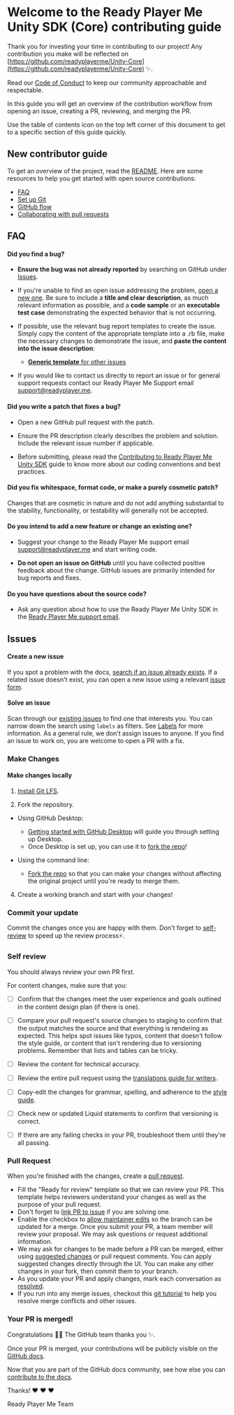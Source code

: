 # Welcome to the Ready Player Me Unity SDK (Core) contributing guide

Thank you for investing your time in contributing to our project! Any contribution you make will be reflected on [https://github.com/readyplayerme/Unity-Core](https://github.com/readyplayerme/Unity-Core) :sparkles:. 

Read our [Code of Conduct](./CODE_OF_CONDUCT.md) to keep our community approachable and respectable.

In this guide you will get an overview of the contribution workflow from opening an issue, creating a PR, reviewing, and merging the PR.

Use the table of contents icon on the top left corner of this document to get to a specific section of this guide quickly.


## New contributor guide

To get an overview of the project, read the [README](README.md). Here are some resources to help you get started with open source contributions:

- [FAQ](#faq)
- [Set up Git](https://docs.github.com/en/get-started/quickstart/set-up-git)
- [GitHub flow](https://docs.github.com/en/get-started/quickstart/github-flow)
- [Collaborating with pull requests](https://docs.github.com/en/github/collaborating-with-pull-requests)


## FAQ

#### **Did you find a bug?**

* **Ensure the bug was not already reported** by searching on GitHub under [Issues](https://github.com/readyplayerme/Unity-core/issues).

* If you're unable to find an open issue addressing the problem, [open a new one](https://github.com/readyplayerme/Unity-core/issues/new). Be sure to include a **title and clear description**, as much relevant information as possible, and a **code sample** or an **executable test case** demonstrating the expected behavior that is not occurring.

* If possible, use the relevant bug report templates to create the issue. Simply copy the content of the appropriate template into a .rb file, make the necessary changes to demonstrate the issue, and **paste the content into the issue description**:
  * [**Generic template** for other issues](https://github.com/readyplayerme/Unity-Core/blob/develop/.github/pull_request_template.md)

* If you would like to contact us directly to report an issue or for general support requests contact our Ready Player Me Support email [support@readyplayer.me](mailto:support@readyplayer.me).

#### **Did you write a patch that fixes a bug?**

* Open a new GitHub pull request with the patch.

* Ensure the PR description clearly describes the problem and solution. Include the relevant issue number if applicable.

* Before submitting, please read the [Contributing to Ready Player Me Unity SDK](#) guide to know more about our coding conventions and best practices.

#### **Did you fix whitespace, format code, or make a purely cosmetic patch?**

Changes that are cosmetic in nature and do not add anything substantial to the stability, functionality, or testability will generally not be accepted.

#### **Do you intend to add a new feature or change an existing one?**

* Suggest your change to the Ready Player Me support email [support@readyplayer.me](mailto:support@readyplayer.me) and start writing code.

* **Do not open an issue on GitHub** until you have collected positive feedback about the change. GitHub issues are primarily intended for bug reports and fixes.

#### **Do you have questions about the source code?**

* Ask any question about how to use the Ready Player Me Unity SDK in the [Ready Player Me support email](mailto:support@readyplayer.me).

## Issues

#### Create a new issue

If you spot a problem with the docs, [search if an issue already exists](https://docs.github.com/en/github/searching-for-information-on-github/searching-on-github/searching-issues-and-pull-requests#search-by-the-title-body-or-comments). If a related issue doesn't exist, you can open a new issue using a relevant [issue form](https://github.com/github/docs/issues/new/choose). 

#### Solve an issue

Scan through our [existing issues](https://github.com/github/docs/issues) to find one that interests you. You can narrow down the search using `labels` as filters. See [Labels](/contributing/how-to-use-labels.md) for more information. As a general rule, we don’t assign issues to anyone. If you find an issue to work on, you are welcome to open a PR with a fix.

### Make Changes

#### Make changes locally


1. [Install Git LFS](https://docs.github.com/en/github/managing-large-files/versioning-large-files/installing-git-large-file-storage).

2. Fork the repository.
- Using GitHub Desktop:
  - [Getting started with GitHub Desktop](https://docs.github.com/en/desktop/installing-and-configuring-github-desktop/getting-started-with-github-desktop) will guide you through setting up Desktop.
  - Once Desktop is set up, you can use it to [fork the repo](https://docs.github.com/en/desktop/contributing-and-collaborating-using-github-desktop/cloning-and-forking-repositories-from-github-desktop)!

- Using the command line:
  - [Fork the repo](https://docs.github.com/en/github/getting-started-with-github/fork-a-repo#fork-an-example-repository) so that you can make your changes without affecting the original project until you're ready to merge them.

4. Create a working branch and start with your changes!

### Commit your update

Commit the changes once you are happy with them. Don't forget to [self-review](#self-review) to speed up the review process:zap:.

### Self review

You should always review your own PR first.

For content changes, make sure that you:

- [ ] Confirm that the changes meet the user experience and goals outlined in the content design plan (if there is one).
- [ ] Compare your pull request's source changes to staging to confirm that the output matches the source and that everything is rendering as expected. This helps spot issues like typos, content that doesn't follow the style guide, or content that isn't rendering due to versioning problems. Remember that lists and tables can be tricky.
- [ ] Review the content for technical accuracy.
- [ ] Review the entire pull request using the [translations guide for writers](./translations/for-writers.md).
- [ ] Copy-edit the changes for grammar, spelling, and adherence to the [style guide](#).
- [ ] Check new or updated Liquid statements to confirm that versioning is correct.
- [ ] If there are any failing checks in your PR, troubleshoot them until they're all passing.


### Pull Request

When you're finished with the changes, create a [pull request](https://docs.github.com/en/pull-requests/collaborating-with-pull-requests/proposing-changes-to-your-work-with-pull-requests/about-pull-requests).
- Fill the "Ready for review" template so that we can review your PR. This template helps reviewers understand your changes as well as the purpose of your pull request. 
- Don't forget to [link PR to issue](https://docs.github.com/en/issues/tracking-your-work-with-issues/linking-a-pull-request-to-an-issue) if you are solving one.
- Enable the checkbox to [allow maintainer edits](https://docs.github.com/en/github/collaborating-with-issues-and-pull-requests/allowing-changes-to-a-pull-request-branch-created-from-a-fork) so the branch can be updated for a merge.
Once you submit your PR, a team member will review your proposal. We may ask questions or request additional information.
- We may ask for changes to be made before a PR can be merged, either using [suggested changes](https://docs.github.com/en/github/collaborating-with-issues-and-pull-requests/incorporating-feedback-in-your-pull-request) or pull request comments. You can apply suggested changes directly through the UI. You can make any other changes in your fork, then commit them to your branch.
- As you update your PR and apply changes, mark each conversation as [resolved](https://docs.github.com/en/github/collaborating-with-issues-and-pull-requests/commenting-on-a-pull-request#resolving-conversations).
- If you run into any merge issues, checkout this [git tutorial](https://github.com/skills/resolve-merge-conflicts) to help you resolve merge conflicts and other issues.

### Your PR is merged!

Congratulations :tada::tada: The GitHub team thanks you :sparkles:. 

Once your PR is merged, your contributions will be publicly visible on the [GitHub docs](https://docs.github.com/en). 

Now that you are part of the GitHub docs community, see how else you can [contribute to the docs](/contributing/types-of-contributions.md).



Thanks! :heart: :heart: :heart:

Ready Player Me Team